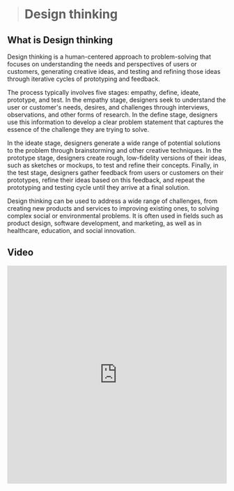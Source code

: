 > # Design thinking

## What is Design thinking

Design thinking is a human-centered approach to problem-solving that focuses on understanding the needs and perspectives of users or customers, generating creative ideas, and testing and refining those ideas through iterative cycles of prototyping and feedback.

The process typically involves five stages: empathy, define, ideate, prototype, and test. In the empathy stage, designers seek to understand the user or customer's needs, desires, and challenges through interviews, observations, and other forms of research. In the define stage, designers use this information to develop a clear problem statement that captures the essence of the challenge they are trying to solve.

In the ideate stage, designers generate a wide range of potential solutions to the problem through brainstorming and other creative techniques. In the prototype stage, designers create rough, low-fidelity versions of their ideas, such as sketches or mockups, to test and refine their concepts. Finally, in the test stage, designers gather feedback from users or customers on their prototypes, refine their ideas based on this feedback, and repeat the prototyping and testing cycle until they arrive at a final solution.

Design thinking can be used to address a wide range of challenges, from creating new products and services to improving existing ones, to solving complex social or environmental problems. It is often used in fields such as product design, software development, and marketing, as well as in healthcare, education, and social innovation.

## Video

<iframe width="100%" height="500" src="https://www.youtube.com/embed/gHGN6hs2gZY" title="YouTube video player" frameborder="0" allow="accelerometer; autoplay; clipboard-write; encrypted-media; gyroscope; picture-in-picture; web-share" allowfullscreen></iframe>
